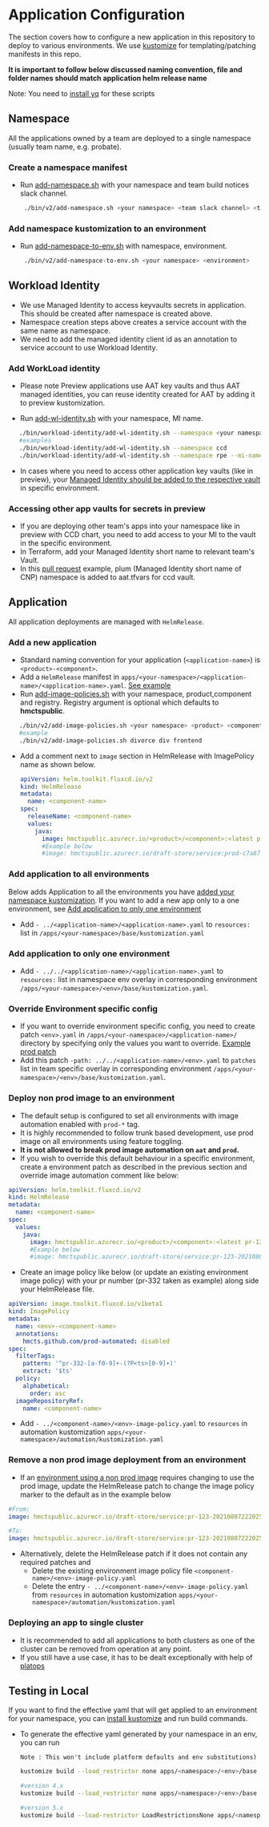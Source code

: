 
# Application Configuration

The section covers how to configure a new application in this repository to deploy to various environments. We use [kustomize](https://github.com/kubernetes-sigs/kustomize) for templating/patching manifests in this repo. 

**It is important to follow below discussed naming convention, file and folder names should match application helm release name**

Note: You need to [install yq](https://mikefarah.gitbook.io/yq/) for these scripts

## Namespace

All the applications owned by a team are deployed to a single namespace (usually team name, e.g. probate).

### Create a namespace manifest

- Run [add-namespace.sh](../bin/v2/add-namespace.sh) with your namespace and team build notices slack channel.
   ```bash
    ./bin/v2/add-namespace.sh <your namespace> <team slack channel> <team AD Group ID>
   ```
   
### Add namespace kustomization to an environment

- Run [add-namespace-to-env.sh](../bin/v2/add-namespace-to-env.sh) with namespace, environment.
   ```bash
    ./bin/v2/add-namespace-to-env.sh <your namespace> <environment>
   ```

## Workload Identity

- We use Managed Identity to access keyvaults secrets in application. This should be created after namespace is created above.
- Namespace creation steps above creates a service account with the same name as namespace.
- We need to add the managed identity client id as an annotation to service account to use Workload Identity.

### Add WorkLoad identity

- Please note Preview applications use AAT key vaults and thus AAT managed identities, you can reuse identity created for AAT by adding it to preview kustomization.

- Run [add-wl-identity.sh](../bin/workload-identity/add-wl-identity.sh) with your namespace, MI name.

 ```bash
    ./bin/workload-identity/add-wl-identity.sh --namespace <your namespace> --mi-name <mi name>
    #examples
    ./bin/workload-identity/add-wl-identity.sh --namespace ccd
    ./bin/workload-identity/add-wl-identity.sh --namespace rpe --mi-name rpe-shared
   ```
- In cases where you need to access other application key vaults (like in preview), your [Managed Identity should be added to the respective vault](https://github.com/hmcts/ccd-shared-infrastructure/pull/178/files) in specific environment.

### Accessing other app vaults for secrets in preview

- If you are deploying other team's apps into your namespace like in preview with CCD chart, you need to add access to your MI to the vault in the specific environment.
- In Terraform, add your Managed Identity short name to relevant team's Vault.
- In this [pull request](https://github.com/hmcts/ccd-shared-infrastructure/pull/178/files) example, plum (Managed Identity short name of CNP) namespace is added to aat.tfvars for ccd vault.

## Application

All application deployments are managed with `HelmRelease`.

### Add a new application

- Standard naming convention for your application (`<application-name>`) is `<product>-<component>`. 
- Add a `HelmRelease` manifest in `apps/<your-namespace>/<application-name>/<application-name>.yaml`. [See example](/apps/rpe/draft-store-service/draft-store-service.yaml)
- Run [add-image-policies.sh](../bin/v2/add-image-policies.sh) with your namespace, product,component and registry. Registry argument is optional which defaults to **hmctspublic**.

 ```bash
    ./bin/v2/add-image-policies.sh <your namespace> <product> <component> <registry>
    #example
    ./bin/v2/add-image-policies.sh divorce div frontend 
   ```
- Add a comment next to `image` section in HelmRelease with ImagePolicy name as shown below.
    ```yaml
    apiVersion: helm.toolkit.fluxcd.io/v2
    kind: HelmRelease
    metadata:
      name: <component-name>
    spec:
      releaseName: <component-name>
      values:
        java:
          image: hmctspublic.azurecr.io/<product>/<component>:<latest prod tag>   #{"$imagepolicy": "flux-system:<component-name>"}
          #Example below
          #image: hmctspublic.azurecr.io/draft-store/service:prod-c7a879d-20210807222025   #{"$imagepolicy": "flux-system:draft-store-service"}
    ```

### Add application to all environments

Below adds Application to all the environments you have [added your namespace kustomization](#Add-namespace-kustomization-to-an-environment). 
If you want to add a new app only to a one environment, see [Add application to only one environment](#Add-application-to-only-one-environment)

- Add `- ../<application-name>/<application-name>.yaml`  to `resources:` list in `/apps/<your-namespace>/base/kustomization.yaml`

### Add application to only one environment

- Add `- ../../<application-name>/<application-name>.yaml`  to `resources:` list in namespace env overlay in corresponding environment `/apps/<your-namespace>/<env>/base/kustomization.yaml`.

### Override Environment specific config

- If you want to override environment specific config, you need to create patch `<env>.yaml` in `/apps/<your-namespace>/<application-name>/` directory by specifying only the values you want to override.
   [Example prod patch](/apps/rpe/draft-store-service/prod.yaml)
- Add this patch `-path: ../../<application-name>/<env>.yaml` to `patches` list in team specific overlay in corresponding environment `/apps/<your-namespace>/<env>/base/kustomization.yaml`.

### Deploy non prod image to an environment

- The default setup is configured to set all environments with image automation enabled with `prod-*` tag.
- It is highly recommended to follow trunk based development, use prod image on all environments using feature toggling.
- **It is not allowed to break prod image automation on `aat` and `prod`.**
- If you wish to override this default behaviour in a specific environment, create a environment patch as described in the previous section and override image automation comment like below: 

```yaml
apiVersion: helm.toolkit.fluxcd.io/v2
kind: HelmRelease
metadata:
  name: <component-name>
spec:
  values:
    java:
      image: hmctspublic.azurecr.io/<product>/<component>:<latest pr-123-tag>   #{"$imagepolicy": "flux-system:<env>-<component-name>"}
      #Example below
      #image: hmctspublic.azurecr.io/draft-store/service:pr-123-20210807222025   #{"$imagepolicy": "flux-system:demo-draft-store-service"}
```

- Create an image policy like below (or update an existing environment image policy) with your pr number (pr-332 taken as example) along side your HelmRelease file.

```yaml
apiVersion: image.toolkit.fluxcd.io/v1beta1
kind: ImagePolicy
metadata:
  name: <env>-<component-name>
  annotations:
    hmcts.github.com/prod-automated: disabled
spec:
  filterTags:
    pattern: '^pr-332-[a-f0-9]+-(?P<ts>[0-9]+)'
    extract: '$ts'
  policy:
    alphabetical:
      order: asc
  imageRepositoryRef:
    name: <component-name>
```
- Add `- ../<component-name>/<env>-image-policy.yaml` to `resources` in automation kustomization `apps/<your-namespace>/automation/kustomization.yaml`

### Remove a non prod image deployment from an environment

- If an [environment using a non prod image](#Deploy-non-prod-image-to-an-environment) requires changing to use the prod image, update the HelmRelease patch to change the image policy marker to the default as in the example below
```yaml
#From:
image: hmctspublic.azurecr.io/draft-store/service:pr-123-20210807222025   #{"$imagepolicy": "flux-system:demo-draft-store-service"}

#To:
image: hmctspublic.azurecr.io/draft-store/service:pr-123-20210807222025   #{"$imagepolicy": "flux-system:draft-store-service"}
```
- Alternatively, delete the HelmRelease patch if it does not contain any required patches and  
  - Delete the existing environment image policy file `<component-name>/<env>-image-policy.yaml` 
  - Delete the entry `- ../<component-name>/<env>-image-policy.yaml` from `resources` in automation kustomization `apps/<your-namespace>/automation/kustomization.yaml`

### Deploying an app to single cluster

- It is recommended to add all applications to both clusters as one of the cluster can be removed from operation at any point. 
- If you still have a use case, it has to be dealt exceptionally with help of [platops](https://hmcts-reform.slack.com/archives/C8SR5CAMU)

## Testing in Local

If you want to find the effective yaml that will get applied to an environment for your namespace, you can [install kustomize](https://kubernetes-sigs.github.io/kustomize/installation/) and run build commands.

- To generate the effective yaml generated by your namespace in an env, you can run  
  
  `Note : This won't include platform defaults and env substitutions)`
  ```bash
  kustomize build --load_restrictor none apps/<namespace>/<env>/base
  
  #version 4.x
  kustomize build --load_restrictor none apps/<namespace>/<env>/base

  #version 5.x
  kustomize build --load-restrictor LoadRestrictionsNone apps/<namespace>/<env>/base
  ```